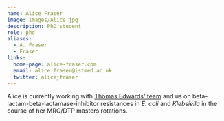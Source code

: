 ```yaml
---
name: Alice Fraser
image: images/Alice.jpg
description: PhD student
role: phd
aliases:
  - A. Fraser
  - Fraser
links:
  home-page: alice-fraser.com
  email: alice.fraser@lstmed.ac.uk
  twitter: alicejfraser
---
```


Alice is currently working with [Thomas Edwards' team](https://www.lstmed.ac.uk/about/people/dr-thomas-edwards) and us on beta-lactam-beta-lactamase-inhibitor resistances in _E. coli_ and _Klebsiella_ in the course of her MRC/DTP masters rotations.
